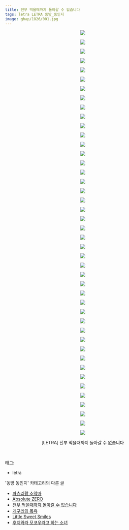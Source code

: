 ```yaml
---
title: 전부 먹을때까지 돌아갈 수 없습니다
tags: letra LETRA 동방_동인지
image: ghap/1826/001.jpg
---
```

<div class="article">
<p style="text-align: center; clear: none; float: none;"><img src="{{ site.nasurl }}/ghap/1826/001.jpg"/></p>
<p style="text-align: center; clear: none; float: none;"><img src="{{ site.nasurl }}/ghap/1826/002.jpg"/></p>
<p style="text-align: center; clear: none; float: none;"><img src="{{ site.nasurl }}/ghap/1826/003.jpg"/></p>
<p style="text-align: center; clear: none; float: none;"><img src="{{ site.nasurl }}/ghap/1826/004.jpg"/></p>
<p style="text-align: center; clear: none; float: none;"><img src="{{ site.nasurl }}/ghap/1826/005.jpg"/></p>
<p style="text-align: center; clear: none; float: none;"><img src="{{ site.nasurl }}/ghap/1826/006.jpg"/></p>
<p style="text-align: center; clear: none; float: none;"><img src="{{ site.nasurl }}/ghap/1826/007.jpg"/></p>
<p style="text-align: center; clear: none; float: none;"><img src="{{ site.nasurl }}/ghap/1826/008.jpg"/></p>
<p style="text-align: center; clear: none; float: none;"><img src="{{ site.nasurl }}/ghap/1826/009.jpg"/></p>
<p style="text-align: center; clear: none; float: none;"><img src="{{ site.nasurl }}/ghap/1826/010.jpg"/></p>
<p style="text-align: center; clear: none; float: none;"><img src="{{ site.nasurl }}/ghap/1826/011.jpg"/></p>
<p style="text-align: center; clear: none; float: none;"><img src="{{ site.nasurl }}/ghap/1826/012.jpg"/></p>
<p style="text-align: center; clear: none; float: none;"><img src="{{ site.nasurl }}/ghap/1826/013.jpg"/></p>
<p style="text-align: center; clear: none; float: none;"><img src="{{ site.nasurl }}/ghap/1826/014.jpg"/></p>
<p style="text-align: center; clear: none; float: none;"><img src="{{ site.nasurl }}/ghap/1826/015.jpg"/></p>
<p style="text-align: center; clear: none; float: none;"><img src="{{ site.nasurl }}/ghap/1826/016.jpg"/></p>
<p style="text-align: center; clear: none; float: none;"><img src="{{ site.nasurl }}/ghap/1826/017.jpg"/></p>
<p style="text-align: center; clear: none; float: none;"><img src="{{ site.nasurl }}/ghap/1826/018.jpg"/></p>
<p style="text-align: center; clear: none; float: none;"><img src="{{ site.nasurl }}/ghap/1826/019.jpg"/></p>
<p style="text-align: center; clear: none; float: none;"><img src="{{ site.nasurl }}/ghap/1826/020.jpg"/></p>
<p style="text-align: center; clear: none; float: none;"><img src="{{ site.nasurl }}/ghap/1826/021.jpg"/></p>
<p style="text-align: center; clear: none; float: none;"><img src="{{ site.nasurl }}/ghap/1826/022.jpg"/></p>
<p style="text-align: center; clear: none; float: none;"><img src="{{ site.nasurl }}/ghap/1826/023.jpg"/></p>
<p style="text-align: center; clear: none; float: none;"><img src="{{ site.nasurl }}/ghap/1826/024.jpg"/></p>
<p style="text-align: center; clear: none; float: none;"><img src="{{ site.nasurl }}/ghap/1826/025.jpg"/></p>
<p style="text-align: center; clear: none; float: none;"><img src="{{ site.nasurl }}/ghap/1826/026.jpg"/></p>
<p style="text-align: center; clear: none; float: none;"><img src="{{ site.nasurl }}/ghap/1826/027.jpg"/></p>
<p style="text-align: center; clear: none; float: none;"><img src="{{ site.nasurl }}/ghap/1826/028.jpg"/></p>
<p style="text-align: center; clear: none; float: none;"><img src="{{ site.nasurl }}/ghap/1826/029.jpg"/></p>
<p style="text-align: center; clear: none; float: none;"><img src="{{ site.nasurl }}/ghap/1826/030.jpg"/></p>
<p style="text-align: center; clear: none; float: none;"><img src="{{ site.nasurl }}/ghap/1826/031.jpg"/></p>
<p style="text-align: center; clear: none; float: none;"><img src="{{ site.nasurl }}/ghap/1826/032.jpg"/></p>
<p style="text-align: center; clear: none; float: none;"><img src="{{ site.nasurl }}/ghap/1826/033.jpg"/></p>
<p style="text-align: center; clear: none; float: none;"><img src="{{ site.nasurl }}/ghap/1826/034.jpg"/></p>
<p style="text-align: center; clear: none; float: none;"><img src="{{ site.nasurl }}/ghap/1826/035.jpg"/></p>
<p style="text-align: center; clear: none; float: none;"><img src="{{ site.nasurl }}/ghap/1826/036.jpg"/></p>
<p style="text-align: center; clear: none; float: none;"><img src="{{ site.nasurl }}/ghap/1826/037.jpg"/></p>
<p style="text-align: center; clear: none; float: none;"><img src="{{ site.nasurl }}/ghap/1826/038.jpg"/></p>
<p style="text-align: center; clear: none; float: none;"><img src="{{ site.nasurl }}/ghap/1826/039.jpg"/></p>
<p style="text-align: center; clear: none; float: none;"><img src="{{ site.nasurl }}/ghap/1826/040.jpg"/></p>
<p style="text-align: center; clear: none; float: none;"><img src="{{ site.nasurl }}/ghap/1826/041.jpg"/></p>
<p style="text-align: center; clear: none; float: none;"><img src="{{ site.nasurl }}/ghap/1826/042.jpg"/></p>
<p style="text-align: center; clear: none; float: none;"><img src="{{ site.nasurl }}/ghap/1826/043.jpg"/></p>
<p style="text-align: center; clear: none; float: none;"><img src="{{ site.nasurl }}/ghap/1826/044.jpg"/></p>
<p style="text-align: center; clear: none; float: none;">[LETRA] 전부 먹을때까지 돌아갈 수 없습니다</p>
<p><br/></p>
</div><div class="tagTrail">
<p>태그: </p>
<ul>
<li>letra</li>
</ul>
</div><div class="another">
<p>'동방 동인지' 카테고리의 다른 글</p>
<ul>
<li><a href="/2016-08-26-ghap_1835">파츄리랑 소악마</a></li>
<li><a href="/2016-08-25-ghap_1834">Absolute ZERO</a></li>
<li><a href="/2016-08-25-ghap_1826">전부 먹을때까지 돌아갈 수 없습니다</a></li>
<li><a href="/2016-08-25-ghap_1825">개구리의 목욕</a></li>
<li><a href="/2016-08-25-ghap_1824">Little Sweet Smiles</a></li>
<li><a href="/2016-08-25-ghap_1823">후지와라 모코우라고 하는 소녀</a></li>
</ul>
</div><div class="cb_module cb_fluid">
<div class="cb_wrt cb_profile">
</div><!-- commentList close -->
</div>